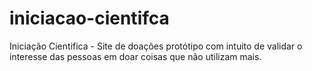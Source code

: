 # iniciacao-cientifca
Iniciação Cientifica - Site de doações protótipo com intuito de validar o interesse das pessoas em doar coisas que não utilizam mais.
